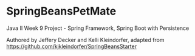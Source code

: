 # SpringBeansPetMate
Java II Week 9 Project - Spring Framework, Spring Boot with Persistence

Authored by Jeffery Decker and Kelli Kleindorfer,
  adapted from https://github.com/kjkleindorfer/SpringBeansStarter
